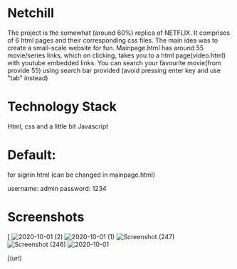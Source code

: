 # Netchill

The project is the somewhat (around 60%) replica of NETFLIX. It comprises of 6 html pages and their corresponding css files. The main idea was to create a small-scale website for fun. Mainpage.html has around 55 movie/series links, which on clicking, takes you to a html page(video.html) with youtube embedded links. You can search your favourite movie(from provide 55) using search bar provided (avoid pressing enter key and use "tab" instead)

# Technology Stack
Html, css and a little bit Javascript

# Default:

for signin.html (can be changed in mainpage.html)

username: admin
password: 1234

# Screenshots
[
![2020-10-01 (2)](https://user-images.githubusercontent.com/56402483/94814407-ea33ff80-0416-11eb-8995-b6b81e3d8ecb.png)
![2020-10-01 (1)](https://user-images.githubusercontent.com/56402483/94814412-ec965980-0416-11eb-9c12-8953f2f8f80a.png)
![Screenshot (247)](https://user-images.githubusercontent.com/56402483/94814414-ed2ef000-0416-11eb-94ad-506261935a48.png)
![Screenshot (246)](https://user-images.githubusercontent.com/56402483/94814417-edc78680-0416-11eb-9588-0b995cbdb782.png)
![2020-10-01](https://user-images.githubusercontent.com/56402483/94814418-edc78680-0416-11eb-9269-a374f047af85.png)




](url)
